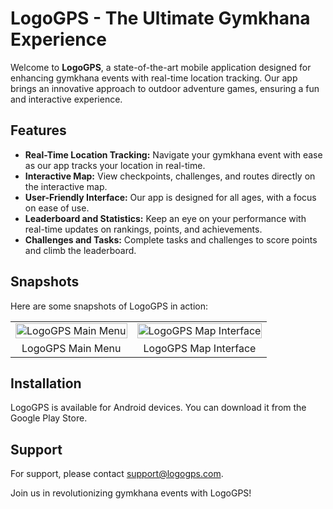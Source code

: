 # LogoGPS - The Ultimate Gymkhana Experience

Welcome to **LogoGPS**, a state-of-the-art mobile application designed for enhancing gymkhana events with real-time location tracking. Our app brings an innovative approach to outdoor adventure games, ensuring a fun and interactive experience.

## Features

- **Real-Time Location Tracking:** Navigate your gymkhana event with ease as our app tracks your location in real-time.
- **Interactive Map:** View checkpoints, challenges, and routes directly on the interactive map.
- **User-Friendly Interface:** Our app is designed for all ages, with a focus on ease of use.
- **Leaderboard and Statistics:** Keep an eye on your performance with real-time updates on rankings, points, and achievements.
- **Challenges and Tasks:** Complete tasks and challenges to score points and climb the leaderboard.

## Snapshots

Here are some snapshots of LogoGPS in action:

<table>
  <tr>
    <td>
      <img src="https://i.gyazo.com/82e9977c6d9dbf2ab73e331950b113b1.png" alt="LogoGPS Main Menu" style="width: 100%;"/>
    </td>
    <td>
      <img src="https://i.gyazo.com/d7d3cd8b134be104a8c3a6651e5d0bea.png" alt="LogoGPS Map Interface" style="width: 100%;"/>
    </td>
  </tr>
  <tr>
    <td style="text-align:center;">
      LogoGPS Main Menu
    </td>
    <td style="text-align:center;">
      LogoGPS Map Interface
    </td>
  </tr>
</table>


## Installation

LogoGPS is available for Android devices. You can download it from the Google Play Store.

## Support

For support, please contact [support@logogps.com](etsisi.upm.es).

Join us in revolutionizing gymkhana events with LogoGPS!
